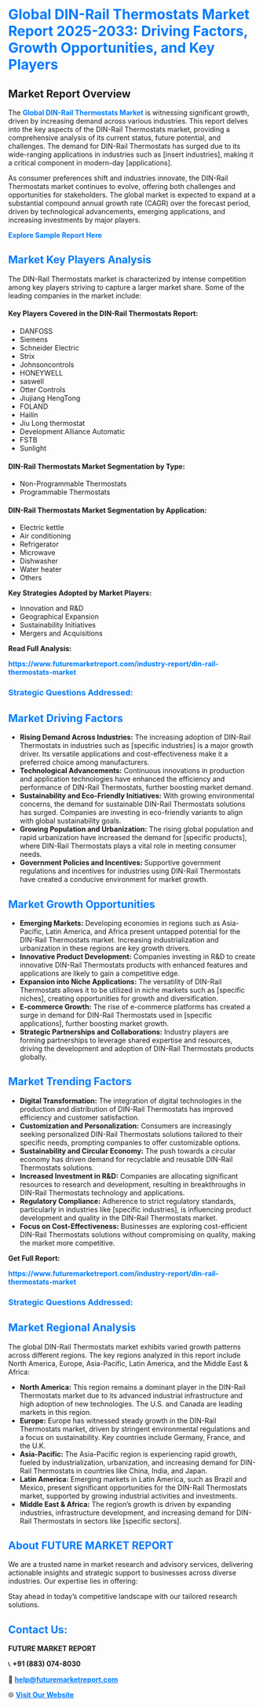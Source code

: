 <h1 style="color: #007BFF;">Global DIN-Rail Thermostats Market Report 2025-2033: Driving Factors, Growth Opportunities, and Key Players</h1>

<section id="overview">
<h2>Market Report Overview</h2>
<p>The <a href="https://www.futuremarketreport.com/industry-report/din-rail-thermostats-market" style="color: #007BFF; text-decoration: none;"><strong>Global DIN-Rail Thermostats Market</strong></a> is witnessing significant growth, driven by increasing demand across various industries. This report delves into the key aspects of the DIN-Rail Thermostats market, providing a comprehensive analysis of its current status, future potential, and challenges. The demand for DIN-Rail Thermostats has surged due to its wide-ranging applications in industries such as [insert industries], making it a critical component in modern-day [applications].</p>
<p>As consumer preferences shift and industries innovate, the DIN-Rail Thermostats market continues to evolve, offering both challenges and opportunities for stakeholders. The global market is expected to expand at a substantial compound annual growth rate (CAGR) over the forecast period, driven by technological advancements, emerging applications, and increasing investments by major players.</p>
</section>

<section id="overview">
<p><a href="https://www.futuremarketreport.com/request-sample/reportId=59749" style="color: #007BFF; text-decoration: none;"><strong>Explore Sample Report Here</strong></a></p>
</section>

<section id="key-players">
<h2 style="color: #007BFF;">Market Key Players Analysis</h2>
<p>The DIN-Rail Thermostats market is characterized by intense competition among key players striving to capture a larger market share. Some of the leading companies in the market include:</p>
<h4>Key Players Covered in the DIN-Rail Thermostats Report:</h4>
<ul><li>DANFOSS</li><li>Siemens</li><li>Schneider Electric</li><li>Strix</li><li>Johnsoncontrols</li><li>HONEYWELL</li><li>saswell</li><li>Otter Controls</li><li>Jiujiang HengTong</li><li>FOLAND</li><li>Hailin</li><li>Jiu Long thermostat</li><li>Development Alliance Automatic</li><li>FSTB</li><li>Sunlight</li></ul>
<h4>DIN-Rail Thermostats Market Segmentation by Type:</h4>
<ul><li>Non-Programmable Thermostats</li><li>Programmable Thermostats</li></ul>

<h4>DIN-Rail Thermostats Market Segmentation by Application:</h4>
<ul><li>Electric kettle</li><li>Air conditioning</li><li>Refrigerator</li><li>Microwave</li><li>Dishwasher</li><li>Water heater</li><li>Others</li></ul>
<p><strong>Key Strategies Adopted by Market Players:</strong></p>
<ul>
<li>Innovation and R&D</li>
<li>Geographical Expansion</li>
<li>Sustainability Initiatives</li>
<li>Mergers and Acquisitions</li>
</ul>
</section>

<section>
<p><strong>Read Full Analysis: </strong></p><a href="https://www.futuremarketreport.com/industry-report/din-rail-thermostats-market" style="color: #007BFF; text-decoration: none;"><strong>https://www.futuremarketreport.com/industry-report/din-rail-thermostats-market</strong></a>
<h3 style="color: #007BFF;">Strategic Questions Addressed:</h3>
</section>

<section id="driving-factors">
<h2 style="color: #007BFF;">Market Driving Factors</h2>
<ul>
<li><strong>Rising Demand Across Industries:</strong> The increasing adoption of DIN-Rail Thermostats in industries such as [specific industries] is a major growth driver. Its versatile applications and cost-effectiveness make it a preferred choice among manufacturers.</li>
<li><strong>Technological Advancements:</strong> Continuous innovations in production and application technologies have enhanced the efficiency and performance of DIN-Rail Thermostats, further boosting market demand.</li>
<li><strong>Sustainability and Eco-Friendly Initiatives:</strong> With growing environmental concerns, the demand for sustainable DIN-Rail Thermostats solutions has surged. Companies are investing in eco-friendly variants to align with global sustainability goals.</li>
<li><strong>Growing Population and Urbanization:</strong> The rising global population and rapid urbanization have increased the demand for [specific products], where DIN-Rail Thermostats plays a vital role in meeting consumer needs.</li>
<li><strong>Government Policies and Incentives:</strong> Supportive government regulations and incentives for industries using DIN-Rail Thermostats have created a conducive environment for market growth.</li>
</ul>
</section>

<section id="growth-opportunities">
<h2 style="color: #007BFF;">Market Growth Opportunities</h2>
<ul>
<li><strong>Emerging Markets:</strong> Developing economies in regions such as Asia-Pacific, Latin America, and Africa present untapped potential for the DIN-Rail Thermostats market. Increasing industrialization and urbanization in these regions are key growth drivers.</li>
<li><strong>Innovative Product Development:</strong> Companies investing in R&D to create innovative DIN-Rail Thermostats products with enhanced features and applications are likely to gain a competitive edge.</li>
<li><strong>Expansion into Niche Applications:</strong> The versatility of DIN-Rail Thermostats allows it to be utilized in niche markets such as [specific niches], creating opportunities for growth and diversification.</li>
<li><strong>E-commerce Growth:</strong> The rise of e-commerce platforms has created a surge in demand for DIN-Rail Thermostats used in [specific applications], further boosting market growth.</li>
<li><strong>Strategic Partnerships and Collaborations:</strong> Industry players are forming partnerships to leverage shared expertise and resources, driving the development and adoption of DIN-Rail Thermostats products globally.</li>
</ul>
</section>

<section id="trending-factors">
<h2 style="color: #007BFF;">Market Trending Factors</h2>
<ul>
<li><strong>Digital Transformation:</strong> The integration of digital technologies in the production and distribution of DIN-Rail Thermostats has improved efficiency and customer satisfaction.</li>
<li><strong>Customization and Personalization:</strong> Consumers are increasingly seeking personalized DIN-Rail Thermostats solutions tailored to their specific needs, prompting companies to offer customizable options.</li>
<li><strong>Sustainability and Circular Economy:</strong> The push towards a circular economy has driven demand for recyclable and reusable DIN-Rail Thermostats solutions.</li>
<li><strong>Increased Investment in R&D:</strong> Companies are allocating significant resources to research and development, resulting in breakthroughs in DIN-Rail Thermostats technology and applications.</li>
<li><strong>Regulatory Compliance:</strong> Adherence to strict regulatory standards, particularly in industries like [specific industries], is influencing product development and quality in the DIN-Rail Thermostats market.</li>
<li><strong>Focus on Cost-Effectiveness:</strong> Businesses are exploring cost-efficient DIN-Rail Thermostats solutions without compromising on quality, making the market more competitive.</li>
</ul>
</section>

<section>
<p><strong>Get Full Report: </strong></p><a href="https://www.futuremarketreport.com/industry-report/din-rail-thermostats-market" style="color: #007BFF; text-decoration: none;"><strong>https://www.futuremarketreport.com/industry-report/din-rail-thermostats-market</strong></a>
<h3 style="color: #007BFF;">Strategic Questions Addressed:</h3>
</section>


<section id="regional-analysis">
<h2 style="color: #007BFF;">Market Regional Analysis</h2>
<p>The global DIN-Rail Thermostats market exhibits varied growth patterns across different regions. The key regions analyzed in this report include North America, Europe, Asia-Pacific, Latin America, and the Middle East & Africa:</p>
<ul>
<li><strong>North America:</strong> This region remains a dominant player in the DIN-Rail Thermostats market due to its advanced industrial infrastructure and high adoption of new technologies. The U.S. and Canada are leading markets in this region.</li>
<li><strong>Europe:</strong> Europe has witnessed steady growth in the DIN-Rail Thermostats market, driven by stringent environmental regulations and a focus on sustainability. Key countries include Germany, France, and the U.K.</li>
<li><strong>Asia-Pacific:</strong> The Asia-Pacific region is experiencing rapid growth, fueled by industrialization, urbanization, and increasing demand for DIN-Rail Thermostats in countries like China, India, and Japan.</li>
<li><strong>Latin America:</strong> Emerging markets in Latin America, such as Brazil and Mexico, present significant opportunities for the DIN-Rail Thermostats market, supported by growing industrial activities and investments.</li>
<li><strong>Middle East & Africa:</strong> The region’s growth is driven by expanding industries, infrastructure development, and increasing demand for DIN-Rail Thermostats in sectors like [specific sectors].</li>
</ul>
</section>

<footer>
<h2 style="color: #007BFF;">About FUTURE MARKET REPORT</h2>
<p>We are a trusted name in market research and advisory services, delivering actionable insights and strategic support to businesses across diverse industries. Our expertise lies in offering:</p>

<p>Stay ahead in today’s competitive landscape with our tailored research solutions.</p>

<h2 style="color: #007BFF;">Contact Us:</h2>
<p><strong>FUTURE MARKET REPORT</strong></p>
<p>📞 <strong>+91 (883) 074-8030</strong></p>
<p>📧 <strong><a href="mailto:help@futuremarketreport.com" style="color: #007BFF;">help@futuremarketreport.com</a></strong></p>
<p>🌐 <strong><a href="https://www.futuremarketreport.com/" style="color: #007BFF;">Visit Our Website</a></strong></p>
</footer>